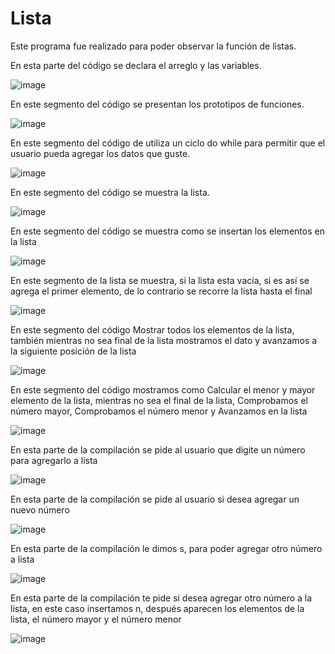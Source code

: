 # Lista
Este programa fue realizado para poder observar la función de listas.


En esta parte del código se declara el arreglo y las variables.

![image](https://user-images.githubusercontent.com/71095993/97481259-27a68280-191a-11eb-97e3-45eaa162aa90.png)

En este segmento del código se presentan los prototipos de funciones. 

![image](https://user-images.githubusercontent.com/71095993/97481591-aa2f4200-191a-11eb-92d7-c9dc585de9ea.png)

En este segmento del código de utiliza un ciclo do while para permitir que el usuario pueda agregar los datos que guste.

![image](https://user-images.githubusercontent.com/71095993/97481834-fbd7cc80-191a-11eb-93d8-eab0adc36473.png)

En este segmento del código se muestra la lista. 

![image](https://user-images.githubusercontent.com/71095993/97481922-18740480-191b-11eb-885f-8c95a2458d52.png)

En este segmento del código se muestra como se insertan los elementos en la lista

![image](https://user-images.githubusercontent.com/71095993/97482471-d0a1ad00-191b-11eb-9b97-61caf4ab7f3b.png)

En este segmento de la lista se muestra, si la lista esta vacía, si es así se agrega el primer elemento, de lo contrario se recorre la lista hasta el final 

![image](https://user-images.githubusercontent.com/71095993/97483073-9dabe900-191c-11eb-9316-b9a90a773823.png)

En este segmento del código Mostrar todos los elementos de la lista, también mientras no sea final de la lista mostramos el dato y avanzamos a la siguiente posición de la lista 

![image](https://user-images.githubusercontent.com/71095993/97484044-d7c9ba80-191d-11eb-811e-f9861ed22b6f.png)

En este segmento del código mostramos como Calcular el menor y mayor elemento de la lista, mientras no sea el final de la lista, Comprobamos el número mayor, Comprobamos el número menor y Avanzamos en la lista 

![image](https://user-images.githubusercontent.com/71095993/97484813-df3d9380-191e-11eb-8225-ca94e58c716f.png)

En esta parte de la compilación se pide al usuario que digite un número para agregarlo a lista  

![image](https://user-images.githubusercontent.com/71095993/97486198-ba4a2000-1920-11eb-8c85-e38c934808e0.png)

En esta parte de la compilación se pide al usuario si desea agregar un nuevo número 

![image](https://user-images.githubusercontent.com/71095993/97486830-9cc98600-1921-11eb-8716-85c88d6c770a.png)

En esta parte de la compilación le dimos s, para poder agregar otro número a lista 

![image](https://user-images.githubusercontent.com/71095993/97487458-82dc7300-1922-11eb-9322-6882d9617c74.png)

En esta parte de la compilación te pide si desea agregar otro número a la lista, en este caso insertamos n, después aparecen los elementos de la lista, el número mayor y el número menor 

![image](https://user-images.githubusercontent.com/71095993/97488097-668d0600-1923-11eb-88ed-df9d0ffc05d8.png)
